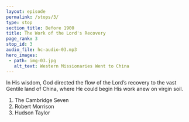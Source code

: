 ```yaml
---
layout: episode
permalink: /stops/3/
type: stop
section_title: Before 1900
title: The Work of the Lord's Recovery
page_rank: 3
stop_id: 3
audio_file: hc-audio-03.mp3
hero_images:
 - path: img-03.jpg
   alt_text: Western Missionaries Went to China
---
```


In His wisdom, God directed the flow of the Lord’s recovery to the vast Gentile land of China, where He could begin His work anew on virgin soil.

1. The Cambridge Seven
2. Robert Morrison
3. Hudson Taylor

<!--
西方傳教士前往中國
1. 劍橋七傑
2. 馬禮遜
3. 戴德生
-->

<!--- TRANSCRIPT
In His wisdom, God directed the flow of the Lord’s recovery to the vast Gentile land of China, where He could begin His work anew on virgin soil. Here, free from the complexities and divisions that had marred the Western world, the Lord's recovery had a way to flow on and flourish.
-->